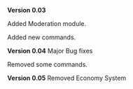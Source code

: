 **Version 0.03**

Added Moderation module.

Added new commands.



**Version 0.04**
Major Bug fixes

Removed some commands.

**Version 0.05**
Removed Economy System
